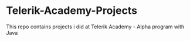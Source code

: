 # Telerik-Academy-Projects
This repo contains projects i did at Telerik Academy - Alpha program with Java
